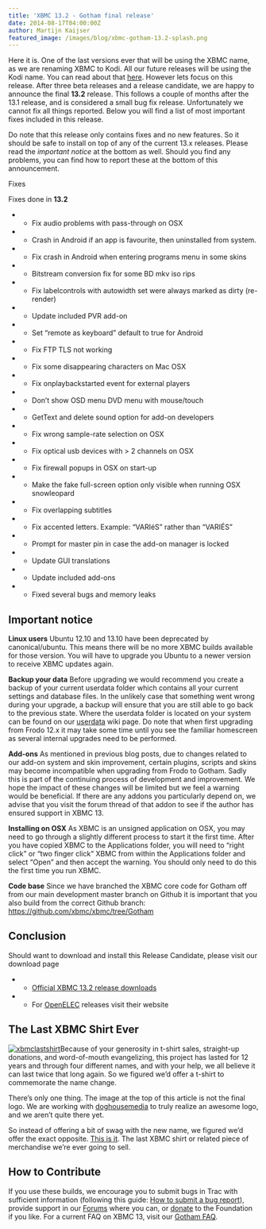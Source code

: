 ```yaml
---
title: 'XBMC 13.2 - Gotham final release'
date: 2014-08-17T04:00:00Z
author: Martijn Kaijser
featured_image: /images/blog/xbmc-gotham-13.2-splash.png
---
```

Here it is. One of the last versions ever that will be using the XBMC name, as we are renaming XBMC to Kodi. All our future releases will be using the Kodi name. You can read about that [here](https://kodi.wiki/introducing-kodi-14/). However lets focus on this release. After three beta releases and a release candidate, we are happy to announce the final **13.2** release. This follows a couple of months after the 13.1 release, and is considered a small bug fix release. Unfortunately we cannot fix all things reported. Below you will find a list of most important fixes included in this release.

 Do note that this release only contains fixes and no new features. So it should be safe to install on top of any of the current 13.x releases. Please read the *important notice* at the bottom as well. Should you find any problems, you can find how to report these at the bottom of this announcement.

 Fixes

 Fixes done in **13.2**

 
 * * Fix audio problems with pass-through on OSX
 * * Crash in Android if an app is favourite, then uninstalled from system.
 * * Fix crash in Android when entering programs menu in some skins
 * * Bitstream conversion fix for some BD mkv iso rips
 * * Fix labelcontrols with autowidth set were always marked as dirty (re-render)
 * * Update included PVR add-on
 * * Set “remote as keyboard” default to true for Android
 * * Fix FTP TLS not working
 * * Fix some disappearing characters on Mac OSX
 * * Fix onplaybackstarted event for external players
 * * Don’t show OSD menu DVD menu with mouse/touch
 * * GetText and delete sound option for add-on developers
 * * Fix wrong sample-rate selection on OSX
 * * Fix optical usb devices with \> 2 channels on OSX
 * * Fix firewall popups in OSX on start-up
 * * Make the fake full-screen option only visible when running OSX snowleopard
 * * Fix overlapping subtitles
 * * Fix accented letters. Example: “VARIéS” rather than “VARIÉS”
 * * Prompt for master pin in case the add-on manager is locked
 * * Update GUI translations
 * * Update included add-ons
 * * Fixed several bugs and memory leaks
 
  

 Important notice
----------------

 **Linux users** Ubuntu 12.10 and 13.10 have been deprecated by canonical/ubuntu. This means there will be no more XBMC builds available for those version. You will have to upgrade you Ubuntu to a newer version to receive XBMC updates again.

 **Backup your data** Before upgrading we would recommend you create a backup of your current userdata folder which contains all your current settings and database files. In the unlikely case that something went wrong during your upgrade, a backup will ensure that you are still able to go back to the previous state. Where the userdata folder is located on your system can be found on our [userdata](https://kodi.wiki/view/Userdata) wiki page. Do note that when first upgrading from Frodo 12.x it may take some time until you see the familiar homescreen as several internal upgrades need to be performed.

 **Add-ons** As mentioned in previous blog posts, due to changes related to our add-on system and skin improvement, certain plugins, scripts and skins may become incompatible when upgrading from Frodo to Gotham. Sadly this is part of the continuing process of development and improvement. We hope the impact of these changes will be limited but we feel a warning would be beneficial. If there are any addons you particularly depend on, we advise that you visit the forum thread of that addon to see if the author has ensured support in XBMC 13.

 **Installing on OSX** As XBMC is an unsigned application on OSX, you may need to go through a slightly different process to start it the first time. After you have copied XBMC to the Applications folder, you will need to “right click” or “two finger click” XBMC from within the Applications folder and select “Open” and then accept the warning. You should only need to do this the first time you run XBMC.

 **Code base** Since we have branched the XBMC core code for Gotham off from our main development master branch on Github it is important that you also build from the correct Github branch: <https://github.com/xbmc/xbmc/tree/Gotham>

 Conclusion
----------

 Should want to download and install this Release Candidate, please visit our download page

 
 * * [Official XBMC 13.2 release downloads](https://kodi.wiki/download/)
 * * For [OpenELEC](https://openelec.tv/) releases visit their website
 
  

 The Last XBMC Shirt Ever
------------------------

 [![xbmclastshirt](/sites/default/files/uploads/xbmclastshirt.jpg)](https://teespring.com/lastxbmcshirt1)Because of your generosity in t-shirt sales, straight-up donations, and word-of-mouth evangelizing, this project has lasted for 12 years and through four different names, and with your help, we all believe it can last twice that long again. So we figured we’d offer a t-shirt to commemorate the name change.

 There’s only one thing. The image at the top of this article is not the final logo. We are working with [doghousemedia](https://doghouse.agency/ "doghousemedia") to truly realize an awesome logo, and we aren’t quite there yet.

 So instead of offering a bit of swag with the new name, we figured we’d offer the exact opposite. [This is it](https://teespring.com/lastxbmcshirt1 "The Last XBMC Shirt"). The last XBMC shirt or related piece of merchandise we’re ever going to sell.

  

   How to Contribute
-----------------

 If you use these builds, we encourage you to submit bugs in Trac with sufficient information (following this guide: [How to submit a bug report](https://kodi.wiki/view/HOW-TO:Submit_a_bug_report)), provide support in our [Forums](https://forum.kodi.tv/ "XBMC Forums") where you can, or [donate](https://kodi.wiki/contribute/donate/ "XBMC Foundation Donations") to the Foundation if you like. For a current FAQ on XBMC 13, visit our [Gotham FAQ](https://kodi.wiki/view/XBMC_v13_(Gotham)_FAQ "XBMC 13 FAQ").

 